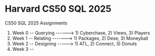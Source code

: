 # Harvard CS50 SQL 2025
CS50  SQL 2025 Assignments

1. Week 0 -- Querying ------> 1) Cyberchase, 2) Views, 3) Players
2. Week 1 -- Relating -------> 1) Packages, 2) Dese, 3) Moneyball
3. Week 2 -- Designing -----> 1) ATL, 2) Connect, 3) Donuts
4. Week 3 -- 
